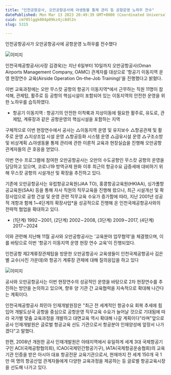 ```yaml
---
title: "인천공항공사, 오만공항공사에 야생동물 통제 관리 등 공항운영 노하우 전수"
datePublished: Mon Mar 13 2023 20:49:39 GMT+0000 (Coordinated Universal Time)
cuid: cm705lggk004p09kz4jc8dt2n
slug: 5315

---
```



인천공항공사가 오만공항공사에 공항운영 노하우를 전수했다

![이미지](https://cdn.hashnode.com/res/hashnode/image/upload/v1739258481818/eb10823d-55a6-483e-bb9f-b10392127256.jpeg)

인천국제공항공사(사장 김경욱)는 지난 6일부터 10일까지 오만공항공사(Oman Airports Management Company, OAMC) 관계자를 대상으로 '항공기 이동지역 운영 현장연수 교육(Airside Operation On-the-Job Training)'을 진행했다고 밝혔다.

이번 교육과정에는 오만 무스캇 공항의 항공기 이동지역*에서 근무하는 직원 11명이 참석해, 관제탑, 활주로 등 공항의 핵심시설이 포함되어 있는 이동지역의 안전한 운영을 위한 노하우를 습득하였다.

* 항공기 이동지역 : 항공기의 안전한 이착륙과 지상이동에 필요한 활주로, 유도로, 관제탑, 계류장과 같은 공항운영의 핵심시설을 포함하는 지역

구체적으로 이번 현장연수에서 공사는 △이동지역 운영 및 유지보수 △항공관제 및 활주로 운영 △지상조업 시설 운영 △항공등화 시스템 운영 △급유시설 운영 △구조소방 및 비상계획 △야생동물 통제 관리에 관한 이론적 교육과 현장실습을 진행해 오만공항 관계자들의 큰 호응을 얻었다.

이번 연수 프로그램에 참여한 오만공항공사는 오만의 수도공항인 무스캇 공항의 운영을 담당하고 있으며, 코로나19 방역규제 완화 이후 최근의 항공수요 급증세에 대비하기 위해 무스캇 공항의 시설개선 및 확장을 추진하고 있다.

기존에 오만공항공사는 유럽항공교육원(JAA TO), 홍콩항공교육원(HKIAA), 싱가폴항공교육원(SAA) 등을 통해 자사 직원의 직무교육을 진행해 왔으나, 최근 시설개선 및 확장사업으로 공항 건설 및 운영 관련 직무교육 수요가 증가함에 따라, 지난 2001년 성공적 개항과 함께 1~4단계의 확장사업*을 성공적으로 진행해 온 인천국제공항공사와의 전략적 협업을 확대하고 있다.

* (1단계) 1992∼2001, (2단계) 2002∼2008, (3단계) 2009∼2017, (4단계) 2017∼2024

이와 관련해 지난해 11월 공사와 오만공항공사는 '교육분야 업무협약'을 체결했으며, 이를 바탕으로 이번 '항공기 이동지역 운영 현장 연수 교육'이 진행되었다.

인천공항 제2계류장관제탑을 방문한 오만공항공사 교육생들이 인천국제공항공사 김은별 교수(사진 가운데)와 항공기 계류장 관제에 대해 질의응답을 하고 있다

![이미지](https://cdn.hashnode.com/res/hashnode/image/upload/v1739258483912/3f471262-6fbb-42ce-a41f-4e6e9f14ca57.jpeg)

공사와 오만공항공사는 이번 현장연수의 성공적인 운영을 바탕으로 2차 현장연수를 추진하는 방안을 논의하고 있으며, 향후 양 기관 간 교육협력을 지속적으로 확대해 나간다는 계획이다.

인천국제공항공사 최민아 인재개발원장은 "최근 전 세계적인 항공수요 회복 추세에 힘입어 개발도상국 공항을 중심으로 공항운영 직무교육 수요가 늘어날 것으로 기대됨에 따라 국가별 맞춤 교육과정을 개발하고 대면교육 역시 확대해 나갈 계획이다"라며"앞으로 공사 인재개발원은 글로벌 항공교육 선도 기관으로서 항공분야 인재양성에 앞장서 나가겠다"고 말했다.

한편, 2008년 개원한 공사 인재개발원은 아태지역에서 유일하게 세계 3대 국제항공기구인 ACI(국제공항협의회), ICAO(국제민간항공기구), IATA(국제항공운송협회)의 교육기관 인증을 받은 아시아 대표 항공전문 교육기관으로서, 현재까지 전 세계 150개 국 1만 여 명의 항공산업 관계자들에게 다양한 교육과정을 제공하는 등 글로벌 항공교육시장을 선도해 나가고 있다.